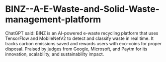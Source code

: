 # BINZ--A-E-Waste-and-Solid-Waste-management-platform
ChatGPT said:  BINZ is an AI-powered e-waste recycling platform that uses TensorFlow and MobileNetV2 to detect and classify waste in real time. It tracks carbon emissions saved and rewards users with eco-coins for proper disposal. Praised by judges from Google, Microsoft, and Paytm for its innovation, scalability, and sustainability impact.
